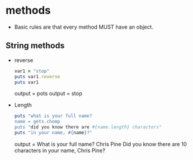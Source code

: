 # methods

- Basic rules are that every method MUST have an object. 

## String methods
- reverse
    ```ruby
    var1 = "stop"
    puts var1.reverse
    puts var1
    ```
    output = pots
    output = stop
    
- Length 

    ```ruby
    puts "what is your full name?
    name = gets.chomp
    puts "did you know there are #{name.length} characters" 
    puts "in your name, #{name}?"
    ```
    output = 
    What is your full name?
    Chris Pine
    Did you know there are 10 characters
    in your name, Chris Pine?